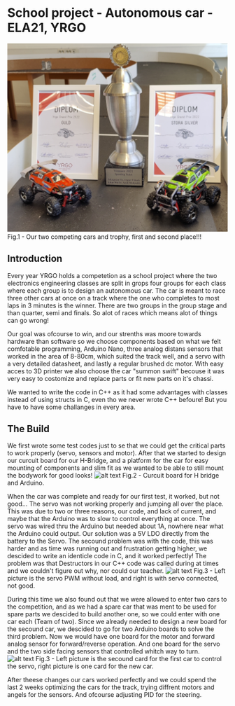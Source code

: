 # School project - Autonomous car - ELA21, YRGO

![alt text](https://github.com/onderest/Car-Project/blob/main/Fig1.png?raw=true)
Fig.1 - Our two competing cars and trophy, first and second place!!! 

## Introduction

Every year YRGO holds a competetion as a school project where the two electronics engineering classes are split in grops four groups for each class where each group is to design an autonomous car. The car is meant to race three other cars at once on a track where the one who completes to most laps in 3 minutes is the winner. There are two groups in the group stage and than quarter, semi and finals. So alot of races which means alot of things can go wrong!



Our goal was ofcourse to win, and our strenths was moore towards hardware than software so we choose components based on what we felt comfotable programming, Arduino Nano, three analog distans sensors that worked in the area of 8-80cm, which suited the track well, and a servo with a very detailed datasheet, and lastly a regular brushed dc motor.
With easy acces to 3D printer we also choose the car "summon swift" becouse it was very easy to costomize and replace parts or fit new parts on it's chassi.

We wanted to write the code in C++ as it had some advantages with classes instead of using structs in C, even tho we never wrote C++ befoure! But you have to have some challanges in every area. 


## The Build

We first wrote some test codes just to se that we could get the critical parts to work properly (servo, sensors and motor). After that we started to design our curcuit board for our H-Bridge, and a platform for the car for easy mounting of components and slim fit as we wanted to be able to still mount the bodywork for good looks!
![alt text](https://github.com/onderest/Car-Project/fig2.png?raw=true)
Fig.2 - Curcuit board for H bridge and Arduino.

When the car was complete and ready for our first test, it worked, but not good... The servo was not working properly and jumping all over the place. This was due to two or three reasons, our code, and lack of current, and maybe that the Arduino was to slow to control everything at once. The servo was wired thru the Arduino but needed about 1A, nowhere near what the Arduino could output. Our solution was a 5V LDO directly from the battery to the Servo. The secound problem was with the code, this was harder and as time was running out and frustration getting higher, we descided to write an identicle code in C, and it worked perfectly! The problem was that Destructors in our C++ code was called during at times and we couldn't figure out why, nor could our teacher.
![alt text](https://github.com/onderest/Car-Project/fig3.png?raw=true)
Fig.3 - Left picture is the servo PWM without load, and right is with servo connected, not good.

During this time we also found out that we were allowed to enter two cars to the competition, and as we had a spare car that was ment to be used for spare parts we descided to build another one, so we could enter with one car each (Team of two). 
Since we already needed to design a new board for the secound car, we descided to go for two Arduino boards to solve the third problem. 
Now we would have one board for the motor and forward analog sensor for forward/reverse operation. And one board for the servo and the two side facing sensors that controlled whitch way to turn.
![alt text](https://github.com/onderest/Car-Project/fig4.png?raw=true)
Fig.3 - Left picture is the secound card for the first car to control the servo, right picture is one card for the new car.

After theese changes our cars worked perfectly and we could spend the last 2 weeks optimizing the cars for the track, trying diffrent motors and angels for the sensors. And ofcourse adjusting PID for the steering.
